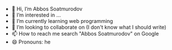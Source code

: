 - 👋 Hi, I’m Abbos Soatmurodov
- 👀 I’m interested in ...
- 🌱 I’m currently learning web programming
- 💞️ I’m looking to collaborate on (I don't know what I should write)
- 📫 How to reach me search "Abbos Soatmurodov" on Google
- 😄 Pronouns: he


<!---
semizemes/semizemes is a ✨ special ✨ repository because its `README.md` (this file) appears on your GitHub profile.
You can click the Preview link to take a look at your changes.
--->
